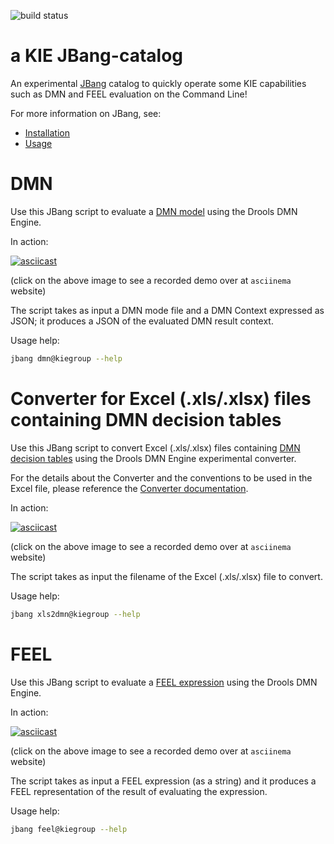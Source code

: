 ![build status](https://github.com/kiegroup/JBang-catalog/actions/workflows/build.yml/badge.svg)

# a KIE JBang-catalog

An experimental [JBang](https://www.jbang.dev/) catalog to quickly operate some KIE capabilities such as DMN and FEEL evaluation on the Command Line!

For more information on JBang, see:

- [Installation](https://www.jbang.dev/documentation/guide/latest/installation.html)
- [Usage](https://www.jbang.dev/documentation/guide/latest/usage.html)

# DMN

Use this JBang script to evaluate a [DMN model](https://drools.org/learn/dmn.html) using the Drools DMN Engine.

In action:

[![asciicast](https://asciinema.org/a/433150.svg)](https://asciinema.org/a/433150?autoplay=1&speed=2)

(click on the above image to see a recorded demo over at `asciinema` website)

The script takes as input a DMN mode file and a DMN Context expressed as JSON; it produces a JSON of the evaluated DMN result context.

Usage help:

```bash
jbang dmn@kiegroup --help
```

# Converter for Excel (.xls/.xlsx) files containing DMN decision tables

Use this JBang script to convert Excel (.xls/.xlsx) files containing [DMN decision tables](https://drools.org/learn/dmn.html) using the Drools DMN Engine experimental converter.

For the details about the Converter and the conventions to be used in the Excel file, please reference the [Converter documentation](nhttps://github.com/kiegroup/drools/tree/main/kie-dmn/kie-dmn-xls2dmn-cli#readme).

In action:

[![asciicast](https://asciinema.org/a/433167.svg)](https://asciinema.org/a/433167?autoplay=1&speed=2)

(click on the above image to see a recorded demo over at `asciinema` website)

The script takes as input the filename of the Excel (.xls/.xlsx) file to convert.

Usage help:

```bash
jbang xls2dmn@kiegroup --help
```

# FEEL

Use this JBang script to evaluate a [FEEL expression](https://drools.org/learn/dmn.html) using the Drools DMN Engine.

In action:

[![asciicast](https://asciinema.org/a/433154.svg)](https://asciinema.org/a/433154?autoplay=1&speed=2)

(click on the above image to see a recorded demo over at `asciinema` website)

The script takes as input a FEEL expression (as a string) and it produces a FEEL representation of the result of evaluating the expression.

Usage help:

```bash
jbang feel@kiegroup --help
```
